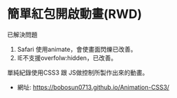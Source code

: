 # 簡單紅包開啟動畫(RWD)

已解決問題
1. Safari 使用animate，會使畫面閃爍已改善。
2. IE不支援overfolw:hidden，已改善。

單純紀錄使用CSS3 跟 JS做控制所製作出來的動畫。
- 網址: https://bobosun0713.github.io/Animation-CSS3/
